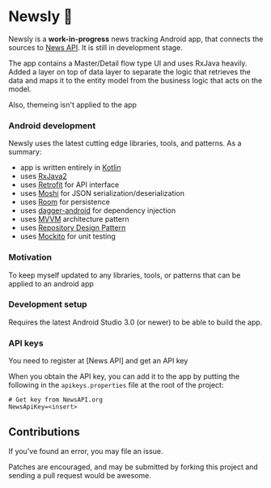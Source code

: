 # Newsly 📰

Newsly is a **work-in-progress** news tracking Android app, that connects the sources to
[News API](https://newsapi.org/). It is still in development stage.

The app contains a Master/Detail flow type UI and uses RxJava heavily.  Added a layer on top of data layer to separate the logic that retrieves the data and maps it to the entity model from the business logic that acts on the model.

Also, themeing isn't applied to the app

### Android development

Newsly uses the latest cutting edge libraries, tools, and patterns. As a summary:

 * app is written entirely in [Kotlin](https://kotlinlang.org/)
 * uses [RxJava2](https://github.com/ReactiveX/RxJava)
 * uses [Retrofit](http://square.github.io/retrofit/) for API interface
 * uses [Moshi](https://github.com/square/moshi) for JSON serialization/deserialization
 * uses [Room](https://developer.android.com/topic/libraries/architecture/room.html) for persistence
 * uses [dagger-android](https://google.github.io/dagger/android.html) for dependency injection
 * uses [MVVM](https://en.wikipedia.org/wiki/Model%E2%80%93view%E2%80%93viewmodel) architecture pattern
 * uses [Repository Design Pattern](https://msdn.microsoft.com/en-us/library/ff649690.aspx)
 * uses [Mockito](http://site.mockito.org/) for unit testing

### Motivation

To keep myself updated to any libraries, tools, or patterns that can be applied to an android app

### Development setup

Requires the latest Android Studio 3.0 (or newer) to be able to build the app.

### API keys

You need to register at [News API] and get an API key

When you obtain the API key, you can add it to the app by putting the following in the
`apikeys.properties` file at the root of the project:

```
# Get key from NewsAPI.org
NewsApiKey=<insert>
```

## Contributions

If you've found an error, you may file an issue.

Patches are encouraged, and may be submitted by forking this project and
sending a pull request would be awesome.